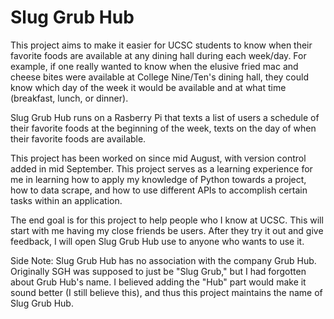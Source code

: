 # Slug Grub Hub

This project aims to make it easier for UCSC students to know when their favorite foods are available at any dining hall during each week/day. For example, if one really wanted to know when the elusive fried mac and cheese bites were available at College Nine/Ten's dining hall, they could know which day of the week it would be available and at what time (breakfast, lunch, or dinner).

Slug Grub Hub runs on a Rasberry Pi that texts a list of users a schedule of their favorite foods at the beginning of the week, texts on the day of when their favorite foods are available.

This project has been worked on since mid August, with version control added in mid September. This project serves as a learning experience for me in learning how to apply my knowledge of Python towards a project, how to data scrape, and how to use different APIs to accomplish certain tasks within an application.

The end goal is for this project to help people who I know at UCSC. This will start with me having my close friends be users. After they try it out and give feedback, I will open Slug Grub Hub use to anyone who wants to use it.


Side Note: Slug Grub Hub has no association with the company Grub Hub. Originally SGH was supposed to just be "Slug Grub," but I had forgotten about Grub Hub's name. I believed adding the "Hub" part would make it sound better (I still believe this), and thus this project maintains the name of Slug Grub Hub.
